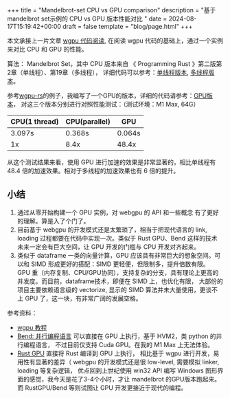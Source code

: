 +++
title = "Mandelbrot-set CPU vs GPU comparison"
description = "基于mandelbrot set示例的 CPU vs GPU 版本性能对比 "
date = 2024-08-17T15:19:42+00:00
draft = false
template = "blog/page.html"
+++

本文承接上一片文章 [wgpu 代码阅读](@/blog/wgpu.md), 在阅读 wgpu 代码的基础上，通过一个实例来对比 CPU 和 GPU 的性能。

算法： Mandelbrot Set，其中 CPU 版本来自 《 Programming Rust 》第二版第2章（单线程）、第19章（多线程），
详细代码可以参考：[单线程版本](https://github.com/wangzaixiang/mandelbrot_gpu/blob/main/src/cpu.rs),
[多线程版本](https://github.com/wangzaixiang/mandelbrot_gpu/blob/main/src/cpu_par.rs)。

参考[wgpu-rs](https://wgpu.rs)的例子，我编写了一个GPU的版本，详细的代码请参考：[GPU版本](https://github.com/wangzaixiang/mandelbrot_gpu/blob/main/src/gpu.rs)，
对这三个版本分别进行对照性能测试：（测试环境：M1 Max, 64G）

| CPU(1 thread) | CPU(parallel) | GPU    |
|---------------|---------------|--------|
| 3.097s        | 0.368s        | 0.064s |
| 1x            | 8.4x          | 48.4x  |

从这个测试结果来看，使用 GPU 进行加速的效果是非常显著的，相比单线程有 48.4 倍的加速效果。相对于多线程的加速效果也有 6 倍的提升。

## 小结
1. 通过从零开始构建一个 GPU 实例，对 webgpu 的 API 和一些概念 有了更好的理解。算是入了个门了。
2. 目前基于 webgpu 的开发模式还是太繁琐了，相当于把现代语言的 link, loading 过程都要在代码中实现一次。类似于 Rust GPU、Bend 这样的技术
   未来一定会有巨大空间，让 GPU 开发的门槛与 CPU 开发对齐起来。
3. 类似于 dataframe 一类的向量计算，GPU 应该具有非常巨大的想象空间。可以和 SIMD 形成更好的搭配：SIMD 更轻便，但限制多，提升倍数有限。
   GPU 重（内存复制、CPU/GPU协同），支持复杂的分支，具有理论上更高的并发度。而目前，dataframe技术，即便在 SIMD 上，也优化有限，
   大部份的项目主要依赖语言级的 vectorize, 显示的 SIMD 算法并未大量使用，更谈不上 GPU 了，这一块，有非常广阔的发展空格。 

参考资料：
- [wgpu 教程](https://webgpufundamentals.org/webgpu/lessons/webgpu-fundamentals.html) 
- [Bend: 并行编程语言](https://github.com/HigherOrderCO/Bend) 可以直接在 GPU 上执行，基于 HVM2，类 python 的并行编程语言，
   不过目前仅支持 Cuda GPU。在我的 M1 Max 上无法体验。
- [Rust GPU](https://rust-gpu.github.io/blog/transition-announcement/) 直接将 Rust 编译到 GPU 上执行，
  相比基于 wgpu 进行开发，易用性有显著的差异（ webgpu 的开发模式还是很 low-level, 需要模拟 linker, loading 等复杂逻辑，
  优点回到上世纪使用 win32 API 编写 Windows 图形界面的感觉，我今天是花了3-4个小时，才让 mandelbrot 的GPU版本跑起来。 
  而 RustGPU/Bend 等则试图让 GPU 开发更接近于现代的编程。